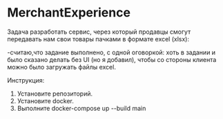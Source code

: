 # MerchantExperience
Задача разработать сервис, через который продавцы смогут передавать нам свои товары пачками в формате excel (xlsx):
 
 -считаю,что задание выполнено, с одной оговоркой: хоть в задании и было сказано делать без UI (но я добавил), чтобы со стороны клиента можно было загружать файлы excel.
  
Инструкция:
1. Установите репозиторий.
2. Установите docker.
3. Выполните docker-compose up --build main
